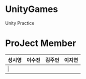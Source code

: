 # UnityGames
Unity Practice

# ProJect Member
성시영 | 이수진 | 김주언 | 이지연
---|---|---|---|
<img width = "10%" src= "https://user-images.githubusercontent.com/61022943/161381375-311f64fc-1aec-4519-b60a-b52b2b93aa36.jpg"/>|

